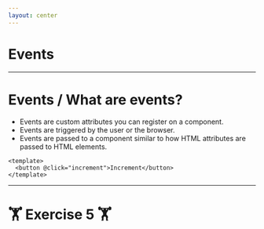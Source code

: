 ```yaml
---
layout: center
---
```


# Events

---

# Events / What are events?


- Events are custom attributes you can register on a component.
- Events are triggered by the user or the browser.
- Events are passed to a component similar to how HTML attributes are passed to HTML elements.

```vue
<template>
  <button @click="increment">Increment</button>
</template>
```

---

# 🏋️ Exercise 5 🏋️

